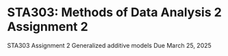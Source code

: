 # STA303: Methods of Data Analysis 2 Assignment 2
STA303 Assignment 2
Generalized additive models
Due March 25, 2025

